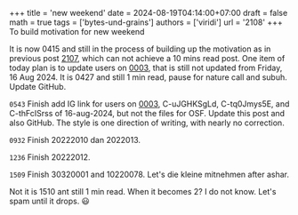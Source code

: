 +++
title = 'new weekend'
date = 2024-08-19T04:14:00+07:00
draft = false
math = true
tags = ['bytes-und-grains']
authors = ['viridi']
url = '2108'
+++
To build motivation for new weekend<!--more-->

It is now 0415 and still in the process of building up the motivation as in previous post [2107](../2017), which can not achieve a 10 mins read post. One item of today plan is to update users on [0003](../0003), that is still not updated from Friday, 16 Aug 2024. It is 0427 and still 1 min read, pause for nature call and subuh. Update GitHub.

`0543` Finish add IG link for users on [0003](../0003), C-uJGHKSgLd, C-tq0Jmys5E, and C-thFcISrss  of 16-aug-2024, but not the files for OSF. Update this post and also GitHub. The style is one direction of writing, with nearly no correction.

`0932` Finish 20222010 dan 2022013.

`1236` Finish 20222012.

`1509` Finish 30320001 and 10220078. Let's die kleine mitnehmen after ashar.

Not it is 1510 ant still 1 min read. When it becomes 2? I do not know. Let's spam until it drops. :smiley:
